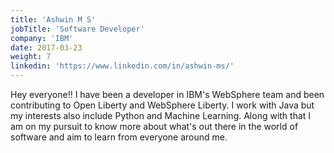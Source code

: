 ```yaml
---
title: 'Ashwin M S'
jobTitle: 'Software Developer'
company: 'IBM'
date: 2017-03-23
weight: 7
linkedin: 'https://www.linkedin.com/in/ashwin-ms/'
---
```


Hey everyone!! I have been a developer in IBM's WebSphere team and been contributing to Open Liberty and WebSphere Liberty. I work with Java but my interests also include Python and Machine Learning. Along with that I am on my pursuit to know more about what's out there in the world of software and aim to learn from everyone around me. 
